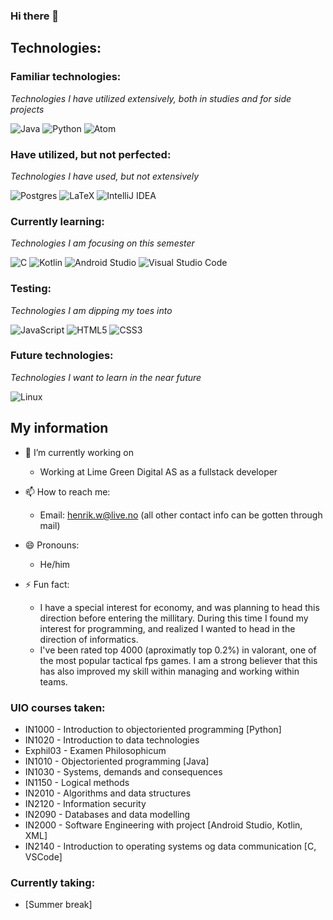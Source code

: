 ### Hi there 👋

## Technologies:

### Familiar technologies:
*Technologies I have utilized extensively, both in studies and for side projects*

![Java](https://img.shields.io/badge/java-%23ED8B00.svg?style=for-the-badge&logo=java&logoColor=white)
![Python](https://img.shields.io/badge/python-3670A0?style=for-the-badge&logo=python&logoColor=ffdd54)
![Atom](https://img.shields.io/badge/Atom-%2366595C.svg?style=for-the-badge&logo=atom&logoColor=white)

### Have utilized, but not perfected:
*Technologies I have used, but not extensively*

![Postgres](https://img.shields.io/badge/postgres-%23316192.svg?style=for-the-badge&logo=postgresql&logoColor=white)
![LaTeX](https://img.shields.io/badge/latex-%23008080.svg?style=for-the-badge&logo=latex&logoColor=white)
![IntelliJ IDEA](https://img.shields.io/badge/IntelliJIDEA-000000.svg?style=for-the-badge&logo=intellij-idea&logoColor=white)


### Currently learning:
*Technologies I am focusing on this semester*

![C](https://img.shields.io/badge/c-%2300599C.svg?style=for-the-badge&logo=c&logoColor=white)
![Kotlin](https://img.shields.io/badge/kotlin-%230095D5.svg?style=for-the-badge&logo=kotlin&logoColor=white)
![Android Studio](https://img.shields.io/badge/Android%20Studio-3DDC84.svg?style=for-the-badge&logo=android-studio&logoColor=white)
![Visual Studio Code](https://img.shields.io/badge/Visual%20Studio%20Code-0078d7.svg?style=for-the-badge&logo=visual-studio-code&logoColor=white)

### Testing:
*Technologies I am dipping my toes into*

![JavaScript](https://img.shields.io/badge/javascript-%23323330.svg?style=for-the-badge&logo=javascript&logoColor=%23F7DF1E)
![HTML5](https://img.shields.io/badge/html5-%23E34F26.svg?style=for-the-badge&logo=html5&logoColor=white)
![CSS3](https://img.shields.io/badge/css3-%231572B6.svg?style=for-the-badge&logo=css3&logoColor=white)

### Future technologies:
*Technologies I want to learn in the near future*

![Linux](https://img.shields.io/badge/Linux-FCC624?style=for-the-badge&logo=linux&logoColor=black)


## My information

- 🔭 I’m currently working on
  + Working at Lime Green Digital AS as a fullstack developer

- 📫 How to reach me:
    + Email: henrik.w@live.no (all other contact info can be gotten through mail)

- 😄 Pronouns: 
    + He/him

- ⚡ Fun fact: 
    + I have a special interest for economy, and was planning to head this direction before entering the millitary. During this time I found my interest for programming, and             realized I wanted to head in the direction of informatics.
    + I've been rated top 4000 (aproximatly top 0.2%) in valorant, one of the most popular tactical fps games. I am a strong believer that this has also improved my skill within       managing and working within teams.



### UIO courses taken:
  -  IN1000 - Introduction to objectoriented programming [Python]
  -  IN1020 - Introduction to data technologies
  -  Exphil03 - Examen Philosophicum
  -  IN1010 - Objectoriented programming [Java]
  -  IN1030 - Systems, demands and consequences
  -  IN1150 - Logical methods
  -  IN2010 - Algorithms and data structures
  -  IN2120 - Information security
  -  IN2090 - Databases and data modelling
  -  IN2000 - Software Engineering with project [Android Studio, Kotlin, XML]
  -  IN2140 - Introduction to operating systems og data communication [C, VSCode]
  
  
### Currently taking:
  - [Summer break]
